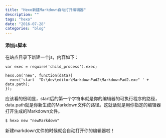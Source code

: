 ```yaml
---
title: "Hexo新建Markdown自动打开编辑器"
description: ""
tags: "hexo"
date: "2016-07-28"
categories: "blog"
---
```


#### 添加js脚本
  
在站点目录下新建一个js，内容如下：  

```
var exec = require('child_process').exec;

hexo.on('new', function(data){
  exec('start  "D:\dev\editor\MarkdownPad2\MarkdownPad2.exe" ' + data.path);
});
```

<!--more-->  

应该看的很明显，start后的第一个字符串就是你的编辑器的可执行程序的路径，data.path就是你新生成的Markdown文件的路径。这就话就是用你指定的编辑器打开生成的Markdown文件。  

```
$ hexo new "newMarkdown"
```

新建markdown文件的时候就会自动打开你的编辑器啦！